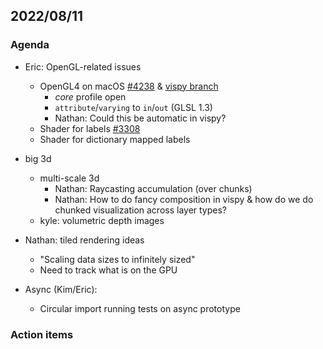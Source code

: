## 2022/08/11

### Agenda

* Eric: OpenGL-related issues
    - OpenGL4 on macOS [#4238](https://github.com/napari/napari/issues/4238) & [vispy branch](https://github.com/perlman/vispy/tree/opengl_41_profile_mac)
        - _core_ profile open
        - `attribute`/`varying` to `in`/`out` (GLSL 1.3)
        - Nathan: Could this be automatic in vispy?
    - Shader for labels [#3308](https://github.com/napari/napari/pull/3308)
    - Shader for dictionary mapped labels
* big 3d
    * multi-scale 3d
        - Nathan: Raycasting accumulation (over chunks)
        - Nathan: How to do fancy composition in vispy & how do we do chunked visualization across layer types?
    * kyle: volumetric depth images

* Nathan: tiled rendering ideas
    - "Scaling data sizes to infinitely sized"
    - Need to track what is on the GPU
  
* Async (Kim/Eric):
    - Circular import running tests on async prototype


### Action items
